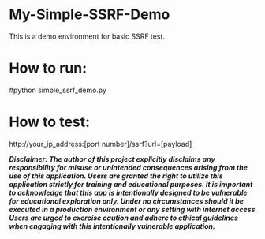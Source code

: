 # My-Simple-SSRF-Demo
This is a demo environment for basic SSRF test.  

# How to run:
#python simple_ssrf_demo.py

# How to test:
http://your_ip_address:[port number]/ssrf?url=[payload]

***Disclaimer: The author of this project explicitly disclaims any responsibility for misuse or unintended consequences arising from the use of this application. Users are granted the right to utilize this application strictly for training and educational purposes. It is important to acknowledge that this app is intentionally designed to be vulnerable for educational exploration only. Under no circumstances should it be executed in a production environment or any setting with internet access. Users are urged to exercise caution and adhere to ethical guidelines when engaging with this intentionally vulnerable application.***
